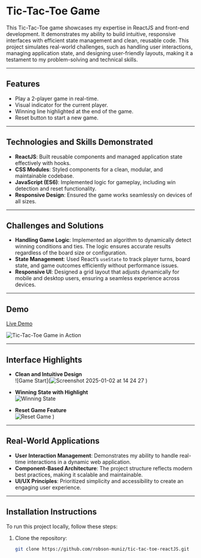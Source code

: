 # Tic-Tac-Toe Game

This Tic-Tac-Toe game showcases my expertise in ReactJS and front-end development. It demonstrates my ability to build intuitive, responsive interfaces with efficient state management and clean, reusable code. This project simulates real-world challenges, such as handling user interactions, managing application state, and designing user-friendly layouts, making it a testament to my problem-solving and technical skills.

---

## Features
- Play a 2-player game in real-time.
- Visual indicator for the current player.
- Winning line highlighted at the end of the game.
- Reset button to start a new game.

---

## Technologies and Skills Demonstrated
- **ReactJS**: Built reusable components and managed application state effectively with hooks.
- **CSS Modules**: Styled components for a clean, modular, and maintainable codebase.
- **JavaScript (ES6)**: Implemented logic for gameplay, including win detection and reset functionality.
- **Responsive Design**: Ensured the game works seamlessly on devices of all sizes.

---

## Challenges and Solutions

- **Handling Game Logic**: Implemented an algorithm to dynamically detect winning conditions and ties. The logic ensures accurate results regardless of the board size or configuration.
- **State Management**: Used React’s `useState` to track player turns, board state, and game outcomes efficiently without performance issues.
- **Responsive UI**: Designed a grid layout that adjusts dynamically for mobile and desktop users, ensuring a seamless experience across devices.

---

## Demo


[Live Demo](https://cheerful-empanada-bb1fe5.netlify.app)

![Tic-Tac-Toe Game in Action](https://github.com/user-attachments/assets/f363ff5a-59df-4a80-a673-2b033663b803)



---

## Interface Highlights

- **Clean and Intuitive Design**  
![Game Start](![Screenshot 2025-01-02 at 14 24 27](https://github.com/user-attachments/assets/af6d2fba-8440-41a4-9902-4fb28d64a5df)
)

- **Winning State with Highlight**  
![Winning State](https://github.com/user-attachments/assets/fe99d3eb-473e-4c2b-ac08-86cc613a897d)


- **Reset Game Feature**  
![Reset Game](https://github.com/user-attachments/assets/63e90133-608b-41a5-9e20-a74586f9f608)
)

---

## Real-World Applications

- **User Interaction Management**: Demonstrates my ability to handle real-time interactions in a dynamic web application.
- **Component-Based Architecture**: The project structure reflects modern best practices, making it scalable and maintainable.
- **UI/UX Principles**: Prioritized simplicity and accessibility to create an engaging user experience.

---

## Installation Instructions
To run this project locally, follow these steps:

1. Clone the repository:
   ```bash
   git clone https://github.com/robson-muniz/tic-tac-toe-reactJS.git
